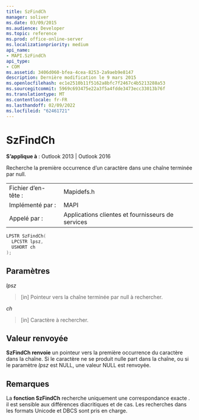```yaml
---
title: SzFindCh
manager: soliver
ms.date: 03/09/2015
ms.audience: Developer
ms.topic: reference
ms.prod: office-online-server
ms.localizationpriority: medium
api_name:
- MAPI.SzFindCh
api_type:
- COM
ms.assetid: 3406d060-bfea-4cea-8253-2a9aeb9e8147
description: Dernière modification le 9 mars 2015
ms.openlocfilehash: ec1e2510b11f5162a8bfc7f2467c4b5213288a53
ms.sourcegitcommit: 5969c693475e22a3f5a4fdde3473ecc33013b76f
ms.translationtype: MT
ms.contentlocale: fr-FR
ms.lasthandoff: 02/09/2022
ms.locfileid: "62461721"
---
```

# <a name="szfindch"></a>SzFindCh
 
**S’applique à** : Outlook 2013 | Outlook 2016 
  
Recherche la première occurrence d’un caractère dans une chaîne terminée par null. 
  
|||
|:-----|:-----|
|Fichier d’en-tête :  <br/> |Mapidefs.h  <br/> |
|Implémenté par :  <br/> |MAPI  <br/> |
|Appelé par :  <br/> |Applications clientes et fournisseurs de services  <br/> |
   
```cpp
LPSTR SzFindCh(
  LPCSTR lpsz,
  USHORT ch
);
```

## <a name="parameters"></a>Paramètres

_lpsz_
  
> [in] Pointeur vers la chaîne terminée par null à rechercher. 
    
_ch_
  
> [in] Caractère à rechercher.
    
## <a name="return-value"></a>Valeur renvoyée

**SzFindCh renvoie** un pointeur vers la première occurrence du caractère dans la chaîne. Si le caractère ne se produit nulle part dans la chaîne, ou si le paramètre _lpsz_ est NULL, une valeur NULL est renvoyée. 
  
## <a name="remarks"></a>Remarques

La **fonction SzFindCh** recherche uniquement une correspondance exacte . il est sensible aux différences diacritiques et de cas. Les recherches dans les formats Unicode et DBCS sont pris en charge. 
  


